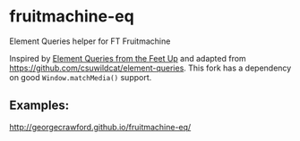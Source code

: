 fruitmachine-eq
===============

Element Queries helper for FT Fruitmachine

Inspired by [Element Queries from the Feet Up](http://www.backalleycoder.com/2014/04/18/element-queries-from-the-feet-up/) and adapted from https://github.com/csuwildcat/element-queries. This fork has a dependency on good `Window.matchMedia()` support.


Examples:
---------

http://georgecrawford.github.io/fruitmachine-eq/
